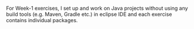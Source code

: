 For Week-1 exercises, I set up and work on Java projects without using any build tools (e.g. Maven, Gradle etc.) in eclipse IDE and each exercise contains individual packages.
